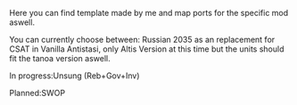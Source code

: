 Here you can find template made by me and map ports for the specific mod aswell.

You can currently choose between: Russian 2035 as an replacement for CSAT in Vanilla Antistasi, only Altis Version at this time but the units should fit the tanoa version aswell.

In progress:Unsung (Reb+Gov+Inv)

Planned:SWOP
